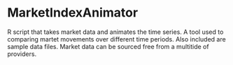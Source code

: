 # MarketIndexAnimator
R script that takes market data and animates the time series. A tool used to comparing martet movements over different time periods.
Also included are sample data files. Market data can be sourced free from a multitide of providers. 
